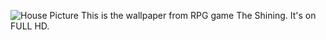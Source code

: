  <img src="https://i.ibb.co/GxrHTK5/marie-house-outside.png" title="Picture from Marie Andalusia House" alt="House Picture">   This is the wallpaper from RPG game The Shining. It's on FULL HD. 
